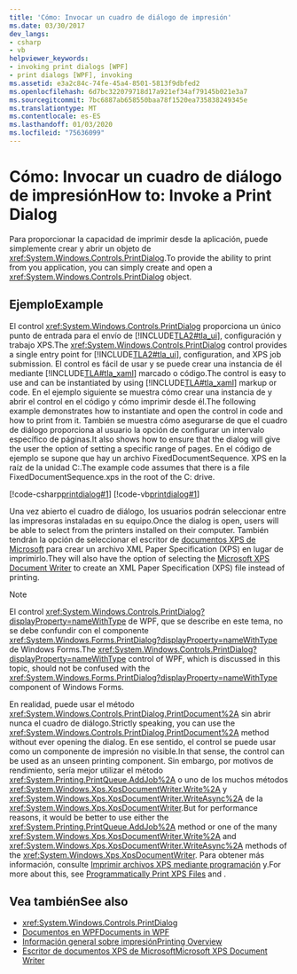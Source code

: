 ```yaml
---
title: 'Cómo: Invocar un cuadro de diálogo de impresión'
ms.date: 03/30/2017
dev_langs:
- csharp
- vb
helpviewer_keywords:
- invoking print dialogs [WPF]
- print dialogs [WPF], invoking
ms.assetid: e3a2c84c-74fe-45a4-8501-5813f9dbfed2
ms.openlocfilehash: 6d7bc322079718d17a921ef34af79145b021e3a7
ms.sourcegitcommit: 7bc6887ab658550baa78f1520ea735838249345e
ms.translationtype: MT
ms.contentlocale: es-ES
ms.lasthandoff: 01/03/2020
ms.locfileid: "75636099"
---
```

# <a name="how-to-invoke-a-print-dialog"></a><span data-ttu-id="1e826-102">Cómo: Invocar un cuadro de diálogo de impresión</span><span class="sxs-lookup"><span data-stu-id="1e826-102">How to: Invoke a Print Dialog</span></span>
<span data-ttu-id="1e826-103">Para proporcionar la capacidad de imprimir desde la aplicación, puede simplemente crear y abrir un objeto de <xref:System.Windows.Controls.PrintDialog>.</span><span class="sxs-lookup"><span data-stu-id="1e826-103">To provide the ability to print from you application, you can simply create and open a <xref:System.Windows.Controls.PrintDialog> object.</span></span>  
  
## <a name="example"></a><span data-ttu-id="1e826-104">Ejemplo</span><span class="sxs-lookup"><span data-stu-id="1e826-104">Example</span></span>  
 <span data-ttu-id="1e826-105">El control <xref:System.Windows.Controls.PrintDialog> proporciona un único punto de entrada para el envío de [!INCLUDE[TLA2#tla_ui](../../../../includes/tla2sharptla-ui-md.md)], configuración y trabajo XPS.</span><span class="sxs-lookup"><span data-stu-id="1e826-105">The <xref:System.Windows.Controls.PrintDialog> control provides a single entry point for [!INCLUDE[TLA2#tla_ui](../../../../includes/tla2sharptla-ui-md.md)], configuration, and XPS job submission.</span></span> <span data-ttu-id="1e826-106">El control es fácil de usar y se puede crear una instancia de él mediante [!INCLUDE[TLA#tla_xaml](../../../../includes/tlasharptla-xaml-md.md)] marcado o código.</span><span class="sxs-lookup"><span data-stu-id="1e826-106">The control is easy to use and can be instantiated by using [!INCLUDE[TLA#tla_xaml](../../../../includes/tlasharptla-xaml-md.md)] markup or code.</span></span> <span data-ttu-id="1e826-107">En el ejemplo siguiente se muestra cómo crear una instancia de y abrir el control en el código y cómo imprimir desde él.</span><span class="sxs-lookup"><span data-stu-id="1e826-107">The following example demonstrates how to instantiate and open the control in code and how to print from it.</span></span> <span data-ttu-id="1e826-108">También se muestra cómo asegurarse de que el cuadro de diálogo proporciona al usuario la opción de configurar un intervalo específico de páginas.</span><span class="sxs-lookup"><span data-stu-id="1e826-108">It also shows how to ensure that the dialog will give the user the option of setting a specific range of pages.</span></span> <span data-ttu-id="1e826-109">En el código de ejemplo se supone que hay un archivo FixedDocumentSequence. XPS en la raíz de la unidad C:.</span><span class="sxs-lookup"><span data-stu-id="1e826-109">The example code assumes that there is a file FixedDocumentSequence.xps in the root of the C: drive.</span></span>  
  
 [!code-csharp[printdialog#1](~/samples/snippets/csharp/VS_Snippets_Wpf/PrintDialog/CSharp/Window1.xaml.cs#1)]
 [!code-vb[printdialog#1](~/samples/snippets/visualbasic/VS_Snippets_Wpf/PrintDialog/visualbasic/window1.xaml.vb#1)]  
  
 <span data-ttu-id="1e826-110">Una vez abierto el cuadro de diálogo, los usuarios podrán seleccionar entre las impresoras instaladas en su equipo.</span><span class="sxs-lookup"><span data-stu-id="1e826-110">Once the dialog is open, users will be able to select from the printers installed on their computer.</span></span> <span data-ttu-id="1e826-111">También tendrán la opción de seleccionar el escritor de [documentos XPS de Microsoft](https://go.microsoft.com/fwlink/?LinkId=147319) para crear un archivo XML Paper Specification (XPS) en lugar de imprimirlo.</span><span class="sxs-lookup"><span data-stu-id="1e826-111">They will also have the option of selecting the [Microsoft XPS Document Writer](https://go.microsoft.com/fwlink/?LinkId=147319) to create an XML Paper Specification (XPS) file instead of printing.</span></span>  
  
> [!NOTE]
> <span data-ttu-id="1e826-112">El control <xref:System.Windows.Controls.PrintDialog?displayProperty=nameWithType> de WPF, que se describe en este tema, no se debe confundir con el componente <xref:System.Windows.Forms.PrintDialog?displayProperty=nameWithType> de Windows Forms.</span><span class="sxs-lookup"><span data-stu-id="1e826-112">The <xref:System.Windows.Controls.PrintDialog?displayProperty=nameWithType> control of WPF, which is discussed in this topic, should not be confused with the <xref:System.Windows.Forms.PrintDialog?displayProperty=nameWithType> component of Windows Forms.</span></span>  
  
 <span data-ttu-id="1e826-113">En realidad, puede usar el método <xref:System.Windows.Controls.PrintDialog.PrintDocument%2A> sin abrir nunca el cuadro de diálogo.</span><span class="sxs-lookup"><span data-stu-id="1e826-113">Strictly speaking, you can use the <xref:System.Windows.Controls.PrintDialog.PrintDocument%2A> method without ever opening the dialog.</span></span> <span data-ttu-id="1e826-114">En ese sentido, el control se puede usar como un componente de impresión no visible.</span><span class="sxs-lookup"><span data-stu-id="1e826-114">In that sense, the control can be used as an unseen printing component.</span></span> <span data-ttu-id="1e826-115">Sin embargo, por motivos de rendimiento, sería mejor utilizar el método <xref:System.Printing.PrintQueue.AddJob%2A> o uno de los muchos métodos <xref:System.Windows.Xps.XpsDocumentWriter.Write%2A> y <xref:System.Windows.Xps.XpsDocumentWriter.WriteAsync%2A> de la <xref:System.Windows.Xps.XpsDocumentWriter>.</span><span class="sxs-lookup"><span data-stu-id="1e826-115">But for performance reasons, it would be better to use either the <xref:System.Printing.PrintQueue.AddJob%2A> method or one of the many <xref:System.Windows.Xps.XpsDocumentWriter.Write%2A> and <xref:System.Windows.Xps.XpsDocumentWriter.WriteAsync%2A> methods of the <xref:System.Windows.Xps.XpsDocumentWriter>.</span></span> <span data-ttu-id="1e826-116">Para obtener más información, consulte [Imprimir archivos XPS mediante programación](how-to-programmatically-print-xps-files.md) y.</span><span class="sxs-lookup"><span data-stu-id="1e826-116">For more about this, see [Programmatically Print XPS Files](how-to-programmatically-print-xps-files.md) and .</span></span>  
  
## <a name="see-also"></a><span data-ttu-id="1e826-117">Vea también</span><span class="sxs-lookup"><span data-stu-id="1e826-117">See also</span></span>

- <xref:System.Windows.Controls.PrintDialog>
- [<span data-ttu-id="1e826-118">Documentos en WPF</span><span class="sxs-lookup"><span data-stu-id="1e826-118">Documents in WPF</span></span>](documents-in-wpf.md)
- [<span data-ttu-id="1e826-119">Información general sobre impresión</span><span class="sxs-lookup"><span data-stu-id="1e826-119">Printing Overview</span></span>](printing-overview.md)
- [<span data-ttu-id="1e826-120">Escritor de documentos XPS de Microsoft</span><span class="sxs-lookup"><span data-stu-id="1e826-120">Microsoft XPS Document Writer</span></span>](https://go.microsoft.com/fwlink/?LinkId=147319)
